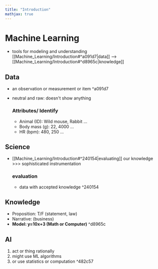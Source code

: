```yaml
---
title: "Introduction"
mathjax: true
---
```


# Machine Learning
- tools for modeling and understanding [[Machine_Learning/Introduction#^a091d7|data]] --> [[Machine_Learning/Introduction#^d8965c|knowledge]]

## Data
- an observation or measurement or item ^a091d7
- neutral and raw: doesn't show anything

	### Attributes/ Identify
	- Animal (ID): Wild mouse, Rabbit ...
	- Body mass (g): 22, 4000 ...
	- HR (bpm): 480, 250 ...

## Science
- [[Machine_Learning/Introduction#^240154|evaluating]] our knowledge >>> sophisticated instrumentation

	### evaluation
	- data with accepted knowledge  ^240154


## Knowledge
- Proposition: T/F (statement, law)
- Narrative: (business)
- **Model: y=10x+3 (Math or Computer)** ^d8965c

## AI
1. act or thing rationally
1. might use ML algorithms
1. or use statistics or computation   ^482c57


